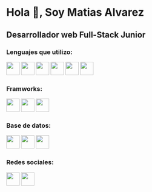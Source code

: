 <h1 aling="center">Hola 👋, Soy Matias Alvarez</h1>
<h2 aling="center">Desarrollador web Full-Stack Junior</h2>

### Lenguajes que utilizo:
<p>
<img src="https://skillicons.dev/icons?i=html" width=35 heigth=35>
<img src="https://skillicons.dev/icons?i=css" width=35 heigth=35>
<img src="https://skillicons.dev/icons?i=js" width=35 heigth=35>
<img src="https://skillicons.dev/icons?i=cs" width=35 heigth=35>
<img src="https://skillicons.dev/icons?i=php" width=35 heigth=35>
<img src="https://skillicons.dev/icons?i=py" width=35 heigth=35>
</p>

### Framworks:
<p>
<img src="https://skillicons.dev/icons?i=flask" width=35 heigth=35>
<img src="https://skillicons.dev/icons?i=fastapi" width=35 heigth=35>
<img src="https://skillicons.dev/icons?i=tailwind" width=35 heigth=35>
</p>

### Base de datos:
<p>
<img src="https://skillicons.dev/icons?i=mysql" width=35 heigth=35>
<img src="https://skillicons.dev/icons?i=sqlite" width=35 heigth=35>
<img src="https://skillicons.dev/icons?i=mongodb" width=35 heigth=35>
</p>

### Redes sociales:
<p>
<img src="https://skillicons.dev/icons?i=discord" width=35 heigth=35>
<img src="https://skillicons.dev/icons?i=linkedin" width=35 heigth=35>
</p>

